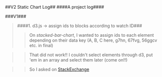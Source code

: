 ##V2 Static Chart Log##
####A project log####

###V1###
>####1. d3.js -> assign ids to blocks according to watch ID###
>> On _stacked-bar-chart_, I wanted to assign ids to each element depending on their data key (A, B, C here, g7hn, 67fvg, 56ggcv etc. in final)

>> That did not work!! I couldn't select elements through d3, put 'em in an array and select them later (come on!!)

>> So I asked on [StackExchange]()